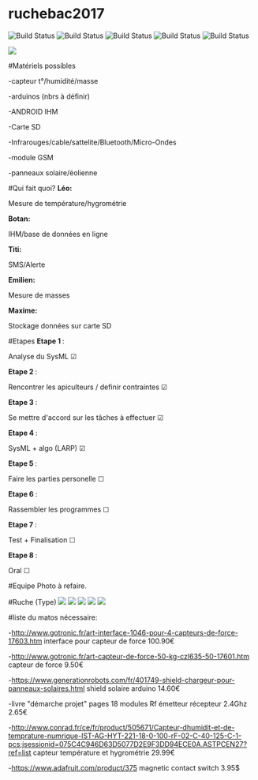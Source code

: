 # ruchebac2017
![Build Status](https://img.shields.io/badge/Emilien-20-yellow.svg?style=flat)
![Build Status](https://img.shields.io/badge/Titi-20-blue.svg?style=flat)
![Build Status](https://img.shields.io/badge/Maxime-20-blue.svg?style=flat)
![Build Status](https://img.shields.io/badge/Leo-20-yellow.svg?style=flat)
![Build Status](https://img.shields.io/badge/Botan-40-red.svg?style=flat)

<img src="graph.png"/>


#Matériels possibles

<p>-capteur t°/humidité/masse </p>
<p>-arduinos (nbrs à définir)  </p>
<p>-ANDROID IHM  </p>
<p>-Carte SD  </p>
<p>-Infrarouges/cable/sattelite/Bluetooth/Micro-Ondes  </p>
<p>-module GSM </p>
<p>-panneaux solaire/éolienne   </p>


#Qui fait quoi?
<b>Léo: </b><p>Mesure de température/hygrométrie </p>
<b>Botan: </b><p>IHM/base de données en ligne </p>
<b>Titi: </b><p>SMS/Alerte </p>
<b>Emilien: </b><p>Mesure de masses  </p>
<b>Maxime: </b><p>Stockage données sur carte SD </p>


#Etapes
<b>Etape 1 </b> : <p>Analyse du SysML &#9745; </p>
<b>Etape 2 </b> : <p>Rencontrer les apiculteurs / definir contraintes &#9745;</p>
<b>Etape 3 </b> : <p>Se mettre d'accord sur les tâches à effectuer &#9745;</p>
<b>Etape 4 </b> : <p>SysML + algo (LARP) &#9745;</p>
<b>Etape 5 </b> : <p>Faire les parties personelle &#9744;</p>
<b>Etape 6 </b> : <p>Rassembler les programmes &#9744;</p>
<b>Etape 7 </b> : <p>Test + Finalisation &#9744;</p>
<b>Etape 8 </b> : <p>Oral &#9744;</p>

#Equipe
Photo à refaire.

#Ruche (Type)
<img src="images/20161214_101843.jpg"/>
<img src="images/20161214_101950.jpg"/>
<img src="images/20161214_102004.jpg"/>
<img src="images/20161214_102014.jpg"/>
<img src="images/20161214_102024.jpg"/>




#liste du matos nécessaire: 

-http://www.gotronic.fr/art-interface-1046-pour-4-capteurs-de-force-17603.htm  interface pour capteur de force 100.90€  </p>
-http://www.gotronic.fr/art-capteur-de-force-50-kg-czl635-50-17601.htm  capteur de force 9.50€ </p>
-https://www.generationrobots.com/fr/401749-shield-chargeur-pour-panneaux-solaires.html  shield solaire arduino  14.60€</p>
-livre "démarche projet" pages 18 modules Rf émetteur récepteur 2.4Ghz    2.65€ </p>
-http://www.conrad.fr/ce/fr/product/505671/Capteur-dhumidit-et-de-temprature-numrique-IST-AG-HYT-221-18-0-100-rF-02-C-40-125-C-1-pcs;jsessionid=075C4C946D63D5077D2E9F3DD94ECE0A.ASTPCEN27?ref=list  capteur température et hygrométrie  29.99€   </p> 
-https://www.adafruit.com/product/375  magnetic contact switch 3.95$
